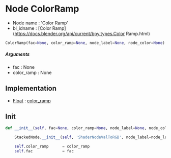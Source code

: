 # Node ColorRamp

- Node name : 'Color Ramp'
- bl_idname : [Color Ramp](https://docs.blender.org/api/current/bpy.types.Color Ramp.html)


``` python
ColorRamp(fac=None, color_ramp=None, node_label=None, node_color=None)
```
##### Arguments

- fac : None
- color_ramp : None

## Implementation

- [Float](/docs/Shader/Float.md) : [color_ramp](/docs/Shader/Float.md#color_ramp)

## Init

``` python
def __init__(self, fac=None, color_ramp=None, node_label=None, node_color=None):

    StackedNode.__init__(self, 'ShaderNodeValToRGB', node_label=node_label, node_color=node_color)

    self.color_ramp      = color_ramp
    self.fac             = fac
```
